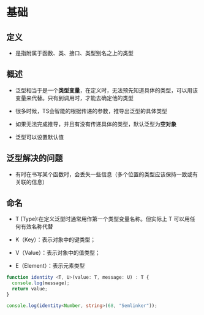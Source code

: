 # 基础

## 定义

- 是指附属于函数、类、接口、类型别名之上的类型

## 概述

- 泛型相当于是一个**类型变量**，在定义时，无法预先知道具体的类型，可以用该变量来代替。只有到调用时，才能去确定他的类型

- 很多时候，TS会智能的根据传递的参数，推导出泛型的具体类型

- 如果无法完成推导，并且有没有传递具体的类型，默认泛型为**空对象**

- 泛型可以设置默认值

## 泛型解决的问题

- 有时在书写某个函数时，会丢失一些信息（多个位置的类型应该保持一致或有关联的信息）

## 命名

- T (Type):在定义泛型时通常用作第一个类型变量名称。但实际上 T 可以用任何有效名称代替

- K（Key）：表示对象中的键类型；

- V（Value）：表示对象中的值类型；

- E（Element）：表示元素类型

```ts
function identity <T, U>(value: T, message: U) : T {
  console.log(message);
  return value;
}

console.log(identity<Number, string>(68, "Semlinker"));
```
